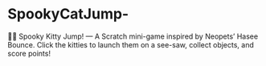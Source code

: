 # SpookyCatJump-
🎃🐱 Spooky Kitty Jump! — A Scratch mini-game inspired by Neopets’ Hasee Bounce. Click the kitties to launch them on a see-saw, collect objects, and score points!
